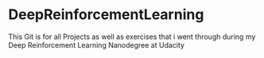 # DeepReinforcementLearning

This Git is for all Projects as well as exercises that i went through during my Deep Reinforcement Learning Nanodegree at Udacity
